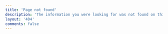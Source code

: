 ```yaml
---
title: 'Page not found'
description: 'The information you were looking for was not found on this website. Maybe the link is broken? Feel free to search for other results.'
layout: '404'
comments: false
---
```

